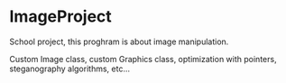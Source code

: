 # ImageProject

School project, this proghram is about image manipulation.

Custom Image class, custom Graphics class, optimization with pointers, steganography algorithms, etc...
